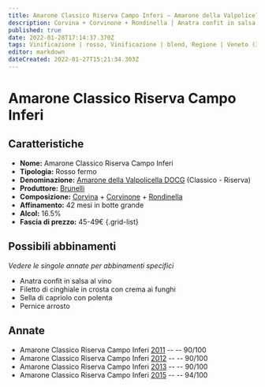 ```yaml
---
title: Amarone Classico Riserva Campo Inferi – Amarone della Valpolicella Classico Riserva DOCG – Brunelli – Veneto (IT) – 45-49€ – 4★-5★
description: Corvina + Corvinone + Rondinella | Anatra confit in salsa al vino – Filetto di cinghiale in crosta con crema ai funghi – Sella di capriolo con polenta – Pernice arrosto
published: true
date: 2022-01-28T17:14:37.370Z
tags: Vinificazione | rosso, Vinificazione | blend, Regione | Veneto (IT), Vinificazione | fermo, Valutazioni | 5 stelle, Prezzi | 45-49€, Vitigni | Corvina, Vitigni | Rondinella, Vitigni | Corvinone, Alimento | anatra, Alimento | cinghiale, Alimento | capriolo, Alimento | pernice, Aromatizzazione | al vino, Aromatizzazione | con funghi, Aromatizzazione | in crosta, Aromatizzazione | con polenta, Cottura | arrosto
editor: markdown
dateCreated: 2022-01-27T15:21:34.303Z
---
```


# Amarone Classico Riserva Campo Inferi

## Caratteristiche
- **Nome:** <span class="nome">Amarone Classico Riserva Campo Inferi</span>
- **Tipologia:** Rosso fermo
- **Denominazione:** <span class="denominazione">[Amarone della Valpolicella DOCG](/denominazioni/Italia/Veneto/DOCG/Amarone-della-Valpolicella)</span> (Classico - Riserva)
- **Produttore:** <span class="cantina">[Brunelli](/produttori/Italia/Veneto/Brunelli)</span> 
- **Composizione:** [Corvina](/vitigni/Italia/corvina) + [Corvinone](/vitigni/Italia/corvinone) + [Rondinella](/vitigni/Italia/rondinella)
- **Affinamento:** 42 mesi in botte grande
- **Alcol:** 16.5%
- **Fascia di prezzo:** 45-49€
{.grid-list}

## Possibili abbinamenti
*Vedere le singole annate per abbinamenti specifici*

- Anatra confit in salsa al vino 
- Filetto di cinghiale in crosta con crema ai funghi
- Sella di capriolo con polenta 
- Pernice arrosto

## Annate
- Amarone Classico Riserva Campo Inferi [2011](vini/Italia/Veneto/Brunelli/Amarone-Classico-Riserva-Campo-Inferi/2011) -- <span class="star-4"></span> -- 90/100
- Amarone Classico Riserva Campo Inferi [2012](vini/Italia/Veneto/Brunelli/Amarone-Classico-Riserva-Campo-Inferi/2012) -- <span class="star-4"></span> -- 90/100
- Amarone Classico Riserva Campo Inferi [2013](vini/Italia/Veneto/Brunelli/Amarone-Classico-Riserva-Campo-Inferi/2013) -- <span class="star-4"></span> -- 90/100
- Amarone Classico Riserva Campo Inferi [2015](vini/Italia/Veneto/Brunelli/Amarone-Classico-Riserva-Campo-Inferi/2015) -- <span class="star-5"></span> -- 94/100